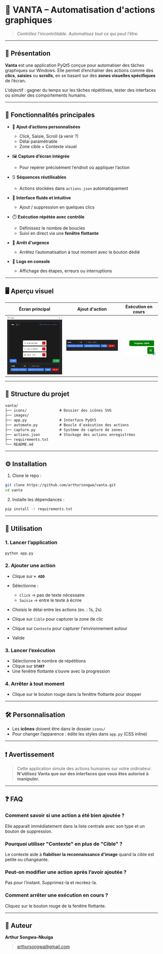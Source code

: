 # 🧠 VANTA – Automatisation d'actions graphiques

> *Contrôlez l’incontrôlable. Automatisez tout ce qui peut l’être.*

---

## 📌 Présentation

**Vanta** est une application PyQt5 conçue pour automatiser des tâches graphiques sur Windows. Elle permet d’enchaîner des actions comme des **clics**, **saisies** ou **scrolls**, en se basant sur des **zones visuelles spécifiques** de l’écran.

L’objectif : gagner du temps sur les tâches répétitives, tester des interfaces ou simuler des comportements humains.

---

## 🚀 Fonctionnalités principales

* 🎯 **Ajout d’actions personnalisées**

  * Click, Saisie, Scroll (à venir ?)
  * Délai paramétrable
  * Zone cible + Contexte visuel

* 🖼️ **Capture d’écran intégrée**

  * Pour repérer précisément l’endroit où appliquer l’action

* 🔃 **Séquences réutilisables**

  * Actions stockées dans `actions.json` automatiquement

* 🧭 **Interface fluide et intuitive**

  * Ajout / suppression en quelques clics

* ⏱️ **Exécution répétée avec contrôle**

  * Définissez le nombre de boucles
  * Suivi en direct via une **fenêtre flottante**

* 🛑 **Arrêt d'urgence**

  * Arrêtez l’automatisation à tout moment avec le bouton dédié

* 📄 **Logs en console**

  * Affichage des étapes, erreurs ou interruptions

---

## 🖥️ Aperçu visuel

| Écran principal         | Ajout d'action             | Exécution en cours              |
| ----------------------- | -------------------------- | ------------------------------- |
| ![images/home.png](images/home.png)    | ![](images/add.png)        | ![](images/progress.png)        |

---

## 🧩 Structure du projet

```
vanta/
├── icons/               # Dossier des icônes SVG
├── images/      
├── app.py               # Interface PyQt5
├── automate.py          # Boucle d'exécution des actions
├── capture.py           # Système de capture de zones
├── actions.json         # Stockage des actions enregistrées       
├── requirements.txt
└── README.md
```

---

## ⚙️ Installation

1. Clone le repo :

```bash
git clone https://github.com/arthursongwa/vanta.git
cd vanta
```

2. Installe les dépendances :

```bash
pip install -r requirements.txt
```

---

## 🧪 Utilisation

### 1. Lancer l’application

```bash
python app.py
```

### 2. Ajouter une action

* Clique sur **`+ ADD`**
* Sélectionne :

  * `Click` → pas de texte nécessaire
  * `Saisie` → entre le texte à écrire
* Choisis le délai entre les actions (ex. : 1s, 2s)
* Clique sur `Cible` pour capturer la zone de clic
* Clique sur `Contexte` pour capturer l'environnement autour
* Valide

### 3. Lancer l’exécution

* Sélectionne le nombre de répétitions
* Clique sur **`START`**
* Une fenêtre flottante s’ouvre avec la progression

### 4. Arrêter à tout moment

* Clique sur le bouton rouge dans la fenêtre flottante pour stopper

---

## 🛠️ Personnalisation

* Les **icônes** doivent être dans le dossier `icons/`
* Pour changer l’apparence : édite les styles dans `app.py` (CSS inline)

---

## ❗ Avertissement

> Cette application simule des actions humaines sur votre ordinateur.
> **N'utilisez Vanta que sur des interfaces que vous êtes autorisé à manipuler.**

---

## ❓ FAQ

### Comment savoir si une action a été bien ajoutée ?

Elle apparaît immédiatement dans la liste centrale avec son type et un bouton de suppression.

### Pourquoi utiliser "Contexte" en plus de "Cible" ?

Le contexte aide à **fiabiliser la reconnaissance d'image** quand la cible est petite ou changeante.

### Peut-on modifier une action après l’avoir ajoutée ?

Pas pour l’instant. Supprimez-la et recréez-la.

### Comment arrêter une exécution en cours ?

Cliquez sur le bouton rouge de la fenêtre flottante.

---

## 👤 Auteur

**Arthur Songwa-Nkuiga**

> [arthursongwa@gmail.com](mailto:arthursongwa@gmail.com)